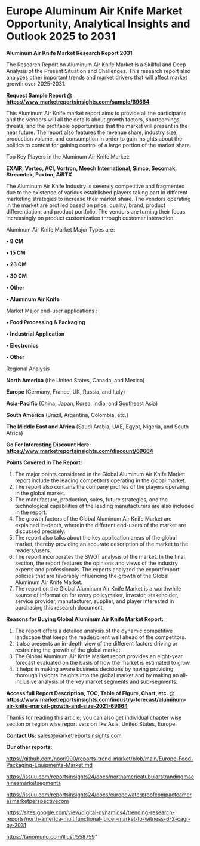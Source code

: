 # Europe Aluminum Air Knife Market Opportunity, Analytical Insights and Outlook 2025 to 2031

<strong>Aluminum Air Knife Market Research Report 2031</strong>

The Research Report on Aluminum Air Knife Market is a Skillful and Deep Analysis of the Present Situation and Challenges. This research report also analyzes other important trends and market drivers that will affect market growth over 2025-2031.

<strong>Request Sample Report @ <a href=https://www.marketreportsinsights.com/sample/69664>https://www.marketreportsinsights.com/sample/69664</a></strong>

This Aluminum Air Knife market report aims to provide all the participants and the vendors will all the details about growth factors, shortcomings, threats, and the profitable opportunities that the market will present in the near future. The report also features the revenue share, industry size, production volume, and consumption in order to gain insights about the politics to contest for gaining control of a large portion of the market share.

Top Key Players in the Aluminum Air Knife Market:

<strong>EXAIR, Vortec, ACI, Vortron, Meech International, Simco, Secomak, Streamtek, Paxton, AiRTX</strong>

The Aluminum Air Knife Industry is severely competitive and fragmented due to the existence of various established players taking part in different marketing strategies to increase their market share. The vendors operating in the market are profiled based on price, quality, brand, product differentiation, and product portfolio. The vendors are turning their focus increasingly on product customization through customer interaction.

Aluminum Air Knife Market Major Types are:

<strong>• 8 CM

• 15 CM

• 23 CM

• 30 CM

• Other

• Aluminum Air Knife</strong>

Market Major end-user applications :

<strong>• Food Processing & Packaging

• Industrial Application

• Electronics

• Other</strong>

Regional Analysis

</u><strong><b>North America</b></strong> (the United States, Canada, and Mexico)

<strong><b>Europe </b></strong>(Germany, France, UK, Russia, and Italy)

<strong><b>Asia-Pacific</b></strong> (China, Japan, Korea, India, and Southeast Asia)

<strong><b>South America</b></strong> (Brazil, Argentina, Colombia, etc.)

<strong><b>The Middle East and Africa</b></strong> (Saudi Arabia, UAE, Egypt, Nigeria, and South Africa)

<strong>Go For Interesting Discount Here: <a href=https://www.marketreportsinsights.com/discount/69664>https://www.marketreportsinsights.com/discount/69664</a></strong>

<strong>Points Covered in The Report:</strong>
<ol>
  <li>The major points considered in the Global Aluminum Air Knife Market report include the leading competitors operating in the global market.</li>
  <li>The report also contains the company profiles of the players operating in the global market.</li>
  <li>The manufacture, production, sales, future strategies, and the technological capabilities of the leading manufacturers are also included in the report.</li>
  <li>The growth factors of the Global Aluminum Air Knife Market are explained in-depth, wherein the different end-users of the market are discussed precisely.</li>
  <li>The report also talks about the key application areas of the global market, thereby providing an accurate description of the market to the readers/users.</li>
  <li>The report incorporates the SWOT analysis of the market. In the final section, the report features the opinions and views of the industry experts and professionals. The experts analyzed the export/import policies that are favorably influencing the growth of the Global Aluminum Air Knife Market.</li>
  <li>The report on the Global Aluminum Air Knife Market is a worthwhile source of information for every policymaker, investor, stakeholder, service provider, manufacturer, supplier, and player interested in purchasing this research document.</li>
</ol>
<strong>Reasons for Buying Global Aluminum Air Knife Market Report:</strong>

<ol>
  <li>The report offers a detailed analysis of the dynamic competitive landscape that keeps the reader/client well ahead of the competitors.</li>
  <li>It also presents an in-depth view of the different factors driving or restraining the growth of the global market.</li>
  <li>The Global Aluminum Air Knife Market report provides an eight-year forecast evaluated on the basis of how the market is estimated to grow.</li>
  <li>It helps in making aware business decisions by having providing thorough insights insights into the global market and by making an all-inclusive analysis of the key market segments and sub-segments.</li>
</ol>
<strong>Access full Report Description, TOC, Table of Figure, Chart, etc. @ <a href=https://www.marketreportsinsights.com/industry-forecast/aluminum-air-knife-market-growth-and-size-2021-69664>https://www.marketreportsinsights.com/industry-forecast/aluminum-air-knife-market-growth-and-size-2021-69664</a></strong>


Thanks for reading this article; you can also get individual chapter wise section or region wise report version like Asia, United States, Europe.

<strong>Contact Us:</strong>
sales@marketreportsinsights.com

<strong>Our other reports:</strong>

<a href=https://github.com/noori900/reports-trend-market/blob/main/Europe-Food-Packaging-Equipments-Market.md>https://github.com/noori900/reports-trend-market/blob/main/Europe-Food-Packaging-Equipments-Market.md</a>

<a href=https://issuu.com/reportsinsights24/docs/northamericatubularstrandingmachinesmarketsegmenta>https://issuu.com/reportsinsights24/docs/northamericatubularstrandingmachinesmarketsegmenta</a>

<a href=https://issuu.com/reportsinsights24/docs/europewaterproofcompactcamerasmarketperspectivecom>https://issuu.com/reportsinsights24/docs/europewaterproofcompactcamerasmarketperspectivecom</a>

<a href=https://sites.google.com/view/digital-dynamics4/trending-research-reports/north-america-multifunctional-juicer-market-to-witness-6-2-cagr-by-2031>https://sites.google.com/view/digital-dynamics4/trending-research-reports/north-america-multifunctional-juicer-market-to-witness-6-2-cagr-by-2031</a>

<a href=https://tanomuno.com/illust/558759>https://tanomuno.com/illust/558759</a>"
